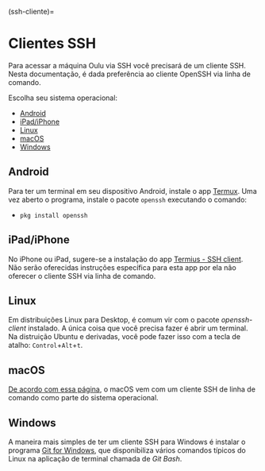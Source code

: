 (ssh-cliente)=

# Clientes SSH

Para acessar a máquina Oulu via SSH você precisará de um cliente SSH. Nesta documentação, é dada preferência ao cliente OpenSSH via linha de comando.

Escolha seu sistema operacional:
* [Android](#android)
* [iPad/iPhone](#ipad-iphone)
* [Linux](#linux)
* [macOS](#macos)
* [Windows](#windows)


## Android

Para ter um terminal em seu dispositivo Android, instale o app 
[Termux](https://play.google.com/store/apps/details?id=com.termux&hl=pt_BR). Uma vez aberto o programa, instale o pacote `openssh` executando o comando:

* `pkg install openssh`


## iPad/iPhone

No iPhone ou iPad, sugere-se a instalação do app [Termius - SSH client](https://apps.apple.com/br/app/termius-ssh-client/id549039908). Não serão oferecidas instruções específica para esta app por ela não oferecer o cliente SSH via linha de comando.

## Linux

Em distribuições Linux para Desktop, é comum vir com o pacote *openssh-client* instalado. A única coisa que você precisa fazer é abrir um terminal. Na distruição Ubuntu e derivadas, você pode fazer isso com a tecla de atalho: `Control`+`Alt`+`t`.

## macOS

[De acordo com essa página](https://www.ssh.com/ssh/putty/mac/), o macOS vem com um cliente SSH de linha de comando como parte do sistema operacional. 

## Windows

A maneira mais simples de ter um cliente SSH para Windows é instalar o programa [Git for Windows](https://git-scm.com/download/win), que disponibiliza vários comandos típicos do Linux na aplicação de terminal chamada de *Git Bash*.
